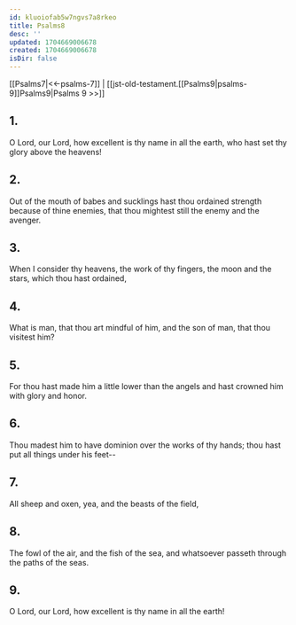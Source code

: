 ```yaml
---
id: kluoiofab5w7ngvs7a8rkeo
title: Psalms8
desc: ''
updated: 1704669006678
created: 1704669006678
isDir: false
---
```

[[Psalms7|<<-psalms-7]] | [[jst-old-testament.[[Psalms9|psalms-9]]Psalms9|Psalms 9 >>]]
## 1.
O Lord, our Lord, how excellent is thy name in all the earth, who hast set thy glory above the heavens!
## 2.
Out of the mouth of babes and sucklings hast thou ordained strength because of thine enemies, that thou mightest still the enemy and the avenger.
## 3.
When I consider thy heavens, the work of thy fingers, the moon and the stars, which thou hast ordained,
## 4.
What is man, that thou art mindful of him, and the son of man, that thou visitest him?
## 5.
For thou hast made him a little lower than the angels and hast crowned him with glory and honor.
## 6.
Thou madest him to have dominion over the works of thy hands; thou hast put all things under his feet\--
## 7.
All sheep and oxen, yea, and the beasts of the field,
## 8.
The fowl of the air, and the fish of the sea, and whatsoever passeth through the paths of the seas.
## 9.
O Lord, our Lord, how excellent is thy name in all the earth!

